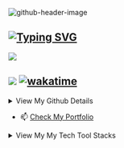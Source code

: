 <!--
**Designegycreatives/Designegycreatives** is a ✨ _special_ ✨ repository because its `README.md` (this file) appears on your GitHub profile.
-->
![github-header-image](https://user-images.githubusercontent.com/83256563/157996773-3d2c6747-a57f-4e49-abfb-8da013f33a7a.png)

[![Typing SVG](https://readme-typing-svg.herokuapp.com?color=FFFBF9&lines=I+Love+Being+A+Data+Scientist;I+Love+Being+A+Data+Analyst;I+Love+Being+A+Data+Engineer)](https://git.io/typing-svg) 
---
![](https://komarev.com/ghpvc/?username=Designegycreatives&color=grey&style=&style=for-the-badge) 

![](https://custom-icon-badges.herokuapp.com/github/followers/Designegycreatives?logo=person-add&style=social)   [![wakatime](https://wakatime.com/badge/user/991cbdb7-0863-4417-8e61-441d50ee4dfa.svg)](https://wakatime.com/@991cbdb7-0863-4417-8e61-441d50ee4dfa)
---

<details>
<summary>View My Github Details</summary>
<br>

![GitHub stats](https://github-readme-stats.vercel.app/api?username=designegycreatives&show_icons=true&hide=contribs,prs,issues,stars&theme=github_dark) 

[![GitHub Streak](https://github-readme-streak-stats.herokuapp.com/?user=Designegycreatives&theme=dark)](https://git.io/streak-stats) 

<a href="https://app.daily.dev/AnuoluwapoDS"><img src="https://api.daily.dev/devcards/66b121ec97104ebbb943101ab5fa2fda.png?r=ftp" width="400" alt="Ifeoluwapo Balogun's Dev Card"/></a>      [![Top Langs](https://github-readme-stats.vercel.app/api/top-langs/?username=designegycreatives&langs_count=8)](https://github.com/designegycreatives/designegycreatives) 
</details>








 
- 📫 [Check My Portfolio](https://bit.ly/AnuoluwapoDS) 

 



 

<details>
<summary>View My My Tech Tool Stacks</summary>
<br>

 ![icons8-python-20](https://user-images.githubusercontent.com/83256563/158031165-303779bd-ed45-4ad0-a4b5-26a4f06d13f2.png) ![icons8-r-20](https://user-images.githubusercontent.com/83256563/158031114-b612b4a3-11c0-44f6-97c6-f144394e41c9.png) ![icons8-power-bi-20](https://user-images.githubusercontent.com/83256563/158031212-26885568-9ba9-4592-b79e-ea5c2f14308a.png) ![icons8-visual-studio-code-2019-20](https://user-images.githubusercontent.com/83256563/158031302-fe2ab413-9583-461e-b7a7-fd39a859a158.png)  ![icons8-mongodb-a-cross-platform-document-oriented-database-program-20](https://user-images.githubusercontent.com/83256563/158031410-c4db67ab-11f8-4f6b-834e-64d4d881b728.png)  ![icons8-microsoft-sql-server-20](https://user-images.githubusercontent.com/83256563/158031428-f3593de3-a07d-43e5-8d6c-103e2d88e86a.png) ![icons8-postgresql-20](https://user-images.githubusercontent.com/83256563/158031474-a60c7856-3736-4721-82ec-e5c773cb8c9a.png) ![icons8-microsoft-excel-2019-20](https://user-images.githubusercontent.com/83256563/158031519-18b957cb-cc81-428a-80ba-f4592a1e84ec.png) ![4490278_20x20](https://user-images.githubusercontent.com/83256563/158031735-84e44ea2-a9e5-478e-ae37-d11ff540bf42.png) ![png-transparent-apache-openoffice-computer-software-open-source-software-microsoft-office-microsoft-blue-heart-logo_20x20](https://user-images.githubusercontent.com/83256563/158031969-d6ff3a17-1da3-4e2a-978b-c87723c72871.png)
</details>
